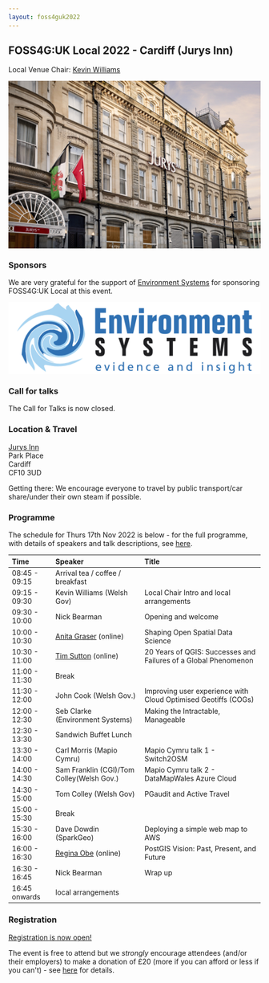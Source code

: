 ```yaml
---
layout: foss4guk2022
---
```


## FOSS4G:UK Local 2022 - Cardiff (Jurys Inn)

Local Venue Chair: [Kevin Williams](mailto:Kevin.Williams001@gov.wales)

<img src="images/JurysInnCardiff.jpg" width="600" align="middle">

### Sponsors
We are very grateful for the support of [Environment Systems](https://www.envsys.co.uk/) for sponsoring FOSS4G:UK Local at this event.<br>

[<img src="images/env-sys.jpg" align="middle">](https://www.envsys.co.uk/)

### Call for talks

The Call for Talks is now closed. 

### Location & Travel

[Jurys Inn](https://www.openstreetmap.org/?mlat=51.48290&mlon=-3.17505#map=17/51.48290/-3.17505)<br>
Park Place<br>
Cardiff<br>
CF10 3UD

Getting there: We encourage everyone to travel by public transport/car share/under their own steam if possible.

### Programme

The schedule for Thurs 17th Nov 2022 is below - for the full programme, with details of speakers and talk descriptions, see [here](https://docs.google.com/spreadsheets/d/1ChtOtqO0PfZ2ckiZqqJxyV3VhP3Xm-WnkJ6NwZ2UVTM).

Time | Speaker | Title
:-----|:-----|:-----
08:45 - 09:15|Arrival tea / coffee / breakfast
09:15 - 09:30| Kevin Williams (Welsh Gov) | Local Chair Intro and local arrangements
09:30 - 10:00|Nick Bearman|Opening and welcome
10:00 - 10:30|[Anita Graser](https://anitagraser.com/) (online) |Shaping Open Spatial Data Science
10:30 - 11:00|[Tim Sutton](https://kartoza.com/the_team/HR-EMP-00002/) (online)| 20 Years of QGIS: Successes and Failures of a Global Phenomenon
11:00 - 11:30| Break
11:30 - 12:00 | John Cook (Welsh Gov.) | Improving user experience with Cloud Optimised Geotiffs (COGs)
12:00 - 12:30 | Seb Clarke (Environment Systems) | Making the Intractable, Manageable
12:30 - 13:30 | Sandwich Buffet Lunch
13:30 - 14:00 |Carl Morris (Mapio Cymru) |	Mapio Cymru talk 1 - Switch2OSM
14:00 - 14:30|Sam Franklin (CGI)/Tom Colley(Welsh Gov.) |	Mapio Cymru talk 2 - DataMapWales Azure Cloud
14:30 - 15:00 |Tom Colley (Welsh Gov)  |PGaudit and Active Travel
15:00 - 15:30 | Break
15:30 - 16:00 |Dave Dowdin (SparkGeo)|	Deploying a simple web map to AWS
16:00 - 16:30|[Regina Obe](https://twitter.com/reginaobe) (online)|  PostGIS Vision: Past, Present, and Future
16:30 - 16:45|Nick Bearman| Wrap up
16:45 onwards|local arrangements

### Registration

[Registration is now open!](https://www.eventbrite.co.uk/e/foss4g-uk-local-2022-tickets-405826868087)

The event is free to attend but we *strongly* encourage attendees (and/or their employers) to make a donation of £20 (more if you can afford or less if you can't) - see [here](https://uk.osgeo.org/foss4guk2022local/index.html#registration) for details.
